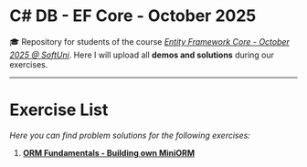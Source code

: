 # C# DB - EF Core - October 2025
🎓 Repository for students of the course [*Entity Framework Core - October 2025 @ SoftUni*](https://softuni.bg/trainings/5175/entity-framework-core-october-2025). Here I will upload all **demos and solutions** during our exercises.

***
# Exercise List
*Here you can find problem solutions for the following exercises:*
1. [**ORM Fundamentals - Building own MiniORM**](https://github.com/KrIsKa7a/CSharpDb-Oct2025/tree/main/E01_MiniORM)
